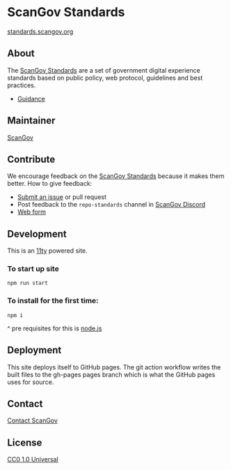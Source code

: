 # ScanGov Standards

[standards.scangov.org](https://standards.scangov.org)

## About

The [ScanGov Standards](https://standards.scangov.org) are a set of government digital experience standards based on public policy, web protocol, guidelines and best practices.

- [Guidance](https://standards.scangov.org/guidance/)

## Maintainer

[ScanGov](https://scangov.com)

## Contribute

We encourage feedback on the [ScanGov Standards](https://standards.scangov.org) because it makes them better. How to give feedback:

- [Submit an issue](https://github.com/ScanGov/standards/issues) or pull request
- Post feedback to the `repo-standards` channel in [ScanGov Discord](https://discord.gg/aTCrf8HD)
- [Web form](https://docs.google.com/forms/d/e/1FAIpQLSeKiSG0f07leAwW1QqIMSoDIgTA92m0jVy6NADtiaoPhg4rww/viewform?usp=sharing)

## 

## Development

This is an <a href="https://www.11ty.dev/">11ty</a> powered site.

### To start up site

```
npm run start
```

### To install for the first time:

```
npm i
```

^ pre requisites for this is <a href="https://nodejs.org/en">node.js</a>

## Deployment

This site deploys itself to GitHub pages. The git action workflow writes the built files to the gh-pages pages branch which is what the GitHub pages uses for source.

## Contact

[Contact ScanGov](https://docs.scangov.org/contact)

## License

[CC0 1.0 Universal](https://github.com/ScanGov/standards/blob/main/LICENSE)